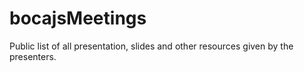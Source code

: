 # bocajsMeetings
Public list of all presentation, slides and other resources given by the presenters.
